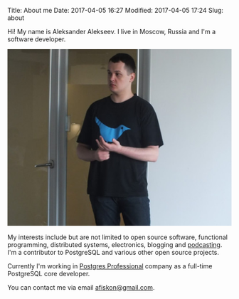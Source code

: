 Title: About me
Date: 2017-04-05 16:27
Modified: 2017-04-05 17:24
Slug: about


Hi! My name is Aleksander Alekseev. I live in Moscow, Russia and I'm a software
developer.

![Aleksander Alekseev](/static/about.jpg)

My interests include but are not limited to open source software, functional
programming, distributed systems, electronics, blogging and
[podcasting](http://devzen.ru/). I'm a contributor to PostgreSQL and
various other open source projects.

Currently I'm working in [Postgres Professional](https://postgrespro.com/)
company as a full-time PostgreSQL core developer.

You can contact me via email [afiskon@gmail.com](mailto:afiskon@gmail.com).
